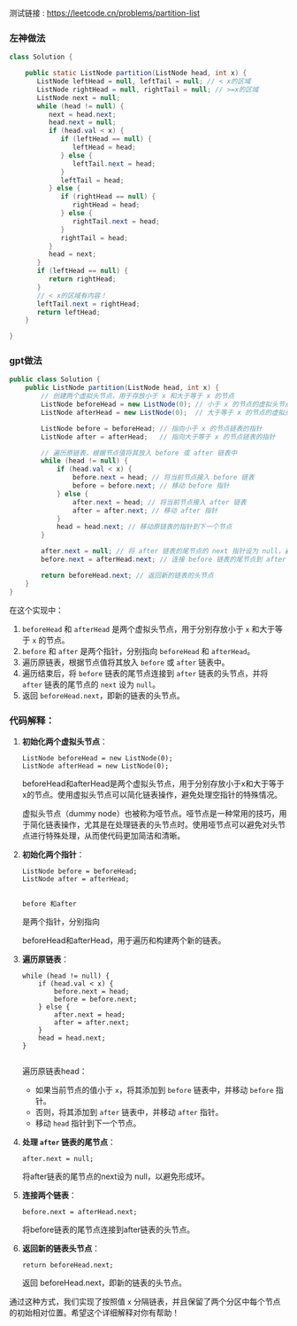 测试链接 : https://leetcode.cn/problems/partition-list



### 左神做法

```java
class Solution {

    public static ListNode partition(ListNode head, int x) {
       ListNode leftHead = null, leftTail = null; // < x的区域
       ListNode rightHead = null, rightTail = null; // >=x的区域
       ListNode next = null;
       while (head != null) {
          next = head.next;
          head.next = null;
          if (head.val < x) {
             if (leftHead == null) {
                leftHead = head;
             } else {
                leftTail.next = head;
             }
             leftTail = head;
          } else {
             if (rightHead == null) {
                rightHead = head;
             } else {
                rightTail.next = head;
             }
             rightTail = head;
          }
          head = next;
       }
       if (leftHead == null) {
          return rightHead;
       }
       // < x的区域有内容！
       leftTail.next = rightHead;
       return leftHead;
    }

}
```





### gpt做法

```java
public class Solution {
    public ListNode partition(ListNode head, int x) {
        // 创建两个虚拟头节点，用于存放小于 x 和大于等于 x 的节点
        ListNode beforeHead = new ListNode(0); // 小于 x 的节点的虚拟头节点
        ListNode afterHead = new ListNode(0);  // 大于等于 x 的节点的虚拟头节点

        ListNode before = beforeHead; // 指向小于 x 的节点链表的指针
        ListNode after = afterHead;   // 指向大于等于 x 的节点链表的指针

        // 遍历原链表，根据节点值将其放入 before 或 after 链表中
        while (head != null) {
            if (head.val < x) {
                before.next = head; // 将当前节点接入 before 链表
                before = before.next; // 移动 before 指针
            } else {
                after.next = head; // 将当前节点接入 after 链表
                after = after.next; // 移动 after 指针
            }
            head = head.next; // 移动原链表的指针到下一个节点
        }

        after.next = null; // 将 after 链表的尾节点的 next 指针设为 null，避免形成环
        before.next = afterHead.next; // 连接 before 链表的尾节点到 after 链表的头节点

        return beforeHead.next; // 返回新的链表的头节点
    }
}
```

在这个实现中：

1. `beforeHead` 和 `afterHead` 是两个虚拟头节点，用于分别存放小于 `x` 和大于等于 `x` 的节点。
2. `before` 和 `after` 是两个指针，分别指向 `beforeHead` 和 `afterHead`。
3. 遍历原链表，根据节点值将其放入 `before` 或 `after` 链表中。
4. 遍历结束后，将 `before` 链表的尾节点连接到 `after` 链表的头节点，并将 `after` 链表的尾节点的 `next` 设为 `null`。
5. 返回 `beforeHead.next`，即新的链表的头节点。



### 代码解释：

1. **初始化两个虚拟头节点**：

   ```
   ListNode beforeHead = new ListNode(0);
   ListNode afterHead = new ListNode(0);
   ```

   beforeHead和afterHead是两个虚拟头节点，用于分别存放小于x和大于等于x的节点。使用虚拟头节点可以简化链表操作，避免处理空指针的特殊情况。

   虚拟头节点（dummy node）也被称为哑节点。哑节点是一种常用的技巧，用于简化链表操作，尤其是在处理链表的头节点时。使用哑节点可以避免对头节点进行特殊处理，从而使代码更加简洁和清晰。

2. **初始化两个指针**：

   ```
   ListNode before = beforeHead;
   ListNode after = afterHead;
    
   ```

   ```
   before 和after
   ```

   是两个指针，分别指向

   beforeHead和afterHead，用于遍历和构建两个新的链表。

   

3. **遍历原链表**：

   ```
   while (head != null) {
       if (head.val < x) {
           before.next = head;
           before = before.next;
       } else {
           after.next = head;
           after = after.next;
       }
       head = head.next;
   }
    
   ```

   遍历原链表head：

   - 如果当前节点的值小于 `x`，将其添加到 `before` 链表中，并移动 `before` 指针。
   - 否则，将其添加到 `after` 链表中，并移动 `after` 指针。
   - 移动 `head` 指针到下一个节点。

4. **处理 `after` 链表的尾节点**：

   ```
   after.next = null;
   ```

   将after链表的尾节点的next设为 null，以避免形成环。

   

5. **连接两个链表**：

   ```
   before.next = afterHead.next;
   ```

    将before链表的尾节点连接到after链表的头节点。

   

6. **返回新的链表头节点**：

   ```
   return beforeHead.next;
   ```

   返回 beforeHead.next，即新的链表的头节点。

   

通过这种方式，我们实现了按照值 `x` 分隔链表，并且保留了两个分区中每个节点的初始相对位置。希望这个详细解释对你有帮助！